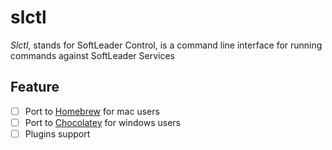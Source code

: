 # slctl

*Slctl*, stands for SoftLeader Control, is a command line interface for running commands against SoftLeader Services

## Feature

- [ ] Port to [Homebrew](https://brew.sh/index_zh-tw) for mac users
- [ ] Port to [Chocolatey](https://chocolatey.org/) for windows users
- [ ] Plugins support
